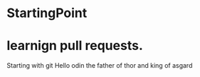 # StartingPoint
# learnign pull requests.
Starting with git
Hello odin the father of thor and king of asgard
